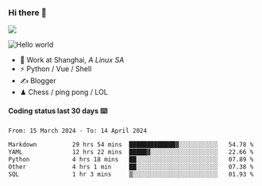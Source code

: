 ### Hi there 👋
![](https://komarev.com/ghpvc/?username=Xuhandsome)


<img src="https://github-readme-stats.vercel.app/api?username=XuHandsome&show_icons=true&theme=merko" alt="Hello world">

<br/>

- 🍻  Work at Shanghai, _A Linux SA_
- ⚡  Python / Vue / Shell
- ✍️  Blogger
- ♟  Chess / ping pong / LOL

#### Coding status last 30 days ⌨️

<!--START_SECTION:waka-->

```txt
From: 15 March 2024 - To: 14 April 2024

Markdown          29 hrs 54 mins  █████████████▓░░░░░░░░░░░   54.78 %
YAML              12 hrs 22 mins  █████▓░░░░░░░░░░░░░░░░░░░   22.66 %
Python            4 hrs 18 mins   ██░░░░░░░░░░░░░░░░░░░░░░░   07.89 %
Other             4 hrs 1 min     ██░░░░░░░░░░░░░░░░░░░░░░░   07.38 %
SQL               1 hr 3 mins     ▒░░░░░░░░░░░░░░░░░░░░░░░░   01.93 %
```

<!--END_SECTION:waka-->
